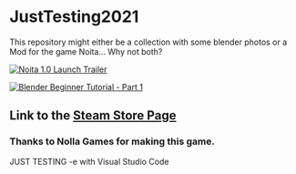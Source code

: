 # JustTesting2021

This repository might either be a collection with some blender photos or a Mod for the game Noita... Why not both?

[![Noita 1.0 Launch Trailer](https://img.youtube.com/vi/0cDkmQ0F0Jw/maxresdefault.jpg)](https://youtu.be/0cDkmQ0F0Jw)

[![Blender Beginner Tutorial - Part 1](https://img.youtube.com/vi/TPrnSACiTJ4/maxresdefault.jpg)](https://youtu.be/TPrnSACiTJ4)



## Link to the [Steam Store Page](https://store.steampowered.com/app/881100/Noita/)
### Thanks to Nolla Games for making this game.


JUST TESTING -e with Visual Studio Code